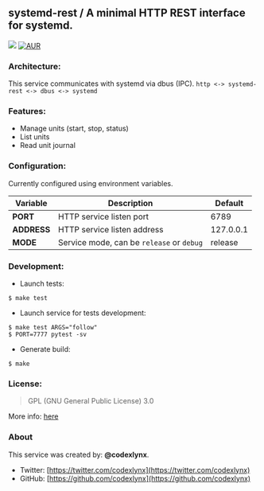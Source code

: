 ## systemd-rest / A minimal HTTP REST interface for systemd.
[![](https://github.com/codexlynx/systemd-rest/workflows/CI/badge.svg)](https://github.com/codexlynx/systemd-rest/actions) [![AUR](https://img.shields.io/aur/license/yaourt.svg)](LICENSE)

### Architecture:
This service communicates with systemd via dbus (IPC). ```http <-> systemd-rest <-> dbus <-> systemd```

### Features:
* Manage units (start, stop, status)
* List units
* Read unit journal

### Configuration:
Currently configured using environment variables.

| Variable | Description | Default |
| -- | -- | -- |
| __PORT__ | HTTP service listen port | 6789 |
| __ADDRESS__ | HTTP service listen address | 127.0.0.1 |
| __MODE__ | Service mode, can be `release` or `debug` | release |

### Development:

* Launch tests:
```
$ make test
```

* Launch service for tests development:
```
$ make test ARGS="follow"
$ PORT=7777 pytest -sv
```

* Generate build:
```
$ make
```

### License:
> GPL (GNU General Public License) 3.0

More info: [here](LICENSE)

### About
This service was created by: __@codexlynx__.

* Twitter: [https://twitter.com/codexlynx](https://twitter.com/codexlynx)
* GitHub: [https://github.com/codexlynx](https://github.com/codexlynx)
